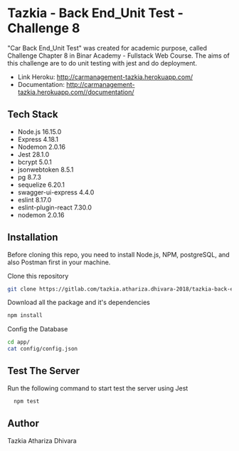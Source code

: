 # Tazkia - Back End_Unit Test - Challenge 8

"Car Back End_Unit Test" was created for academic purpose, called Challenge Chapter 8 in Binar Academy - Fullstack Web Course. The aims of this challenge are to do unit testing with jest and do deployment.

* Link Heroku: http://carmanagement-tazkia.herokuapp.com/
* Documentation: http://carmanagement-tazkia.herokuapp.com//documentation/


## Tech Stack
  * Node.js 16.15.0
  * Express 4.18.1
  * Nodemon 2.0.16 
  * Jest 28.1.0 
  * bcrypt 5.0.1
  * jsonwebtoken 8.5.1
  * pg 8.7.3
  * sequelize 6.20.1
  * swagger-ui-express 4.4.0
  * eslint 8.17.0
  * eslint-plugin-react 7.30.0
  * nodemon 2.0.16

## Installation

Before cloning this repo, you need to install Node.js, NPM, postgreSQL, and also Postman first in your machine.

Clone this repository

```bash
git clone https://gitlab.com/tazkia.athariza.dhivara-2018/tazkia-back-end_unit-test-challenge-8
```

Download all the package and it's dependencies
```bash
npm install 
```

Config the Database
```bash
cd app/
cat config/config.json
```

## Test The Server

Run the following command to start test the server using Jest 
```bash
  npm test
```

## Author

Tazkia Athariza Dhivara

